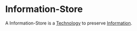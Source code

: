 # Information-Store

A Information-Store is a [Technology](60044.md) to preserve [Information](60007.md).
